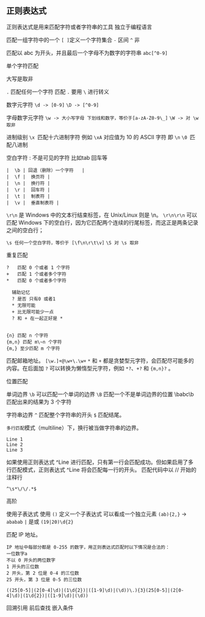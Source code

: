 

## 正则表达式
正则表达式是用来匹配字符或者字符串的工具 独立于编程语言


匹配一组字符中的一个
`[ ]`定义一个字符集合
`-` 区间
`^` 非

  匹配以 abc 为开头，并且最后一个字母不为数字的字符串
  `abc[^0-9]`


单个字符匹配

  大写是取非


`.` 匹配任何一个字符
匹配 `.` 要用 `\` 进行转义


数字元字符
`\d -> [0-9]`
`\D -> [^0-9]`




字母数字元字符
`\w -> 大小写字母 下划线和数字，等价于[a-zA-Z0-9\_]`
`\W -> 对 \w 取非`


进制级别
`\x `匹配十六进制字符  例如 `\xA` 对应值为 10 的 ASCII 字符  即 `\n`
`\0 `匹配八进制



空白字符 : 不是可见的字符 比如tab 回车等
```
|  \b | 回退（删除）一个字符   |
|  \f |  换页符 |
|  \n |  换行符 |
|  \r |  回车符 |
|  \t |  制表符 |
|  \v |  垂直制表符 |
```
`\r\n` 是 Windows 中的文本行结束标签，在 Unix/Linux 则是 \n。
`\r\n\r\n` 可以匹配 Windows 下的空白行，因为它匹配两个连续的行尾标签，而这正是两条记录之间的空白行；


`\s 任何一个空白字符，等价于 [\f\n\r\t\v]`
`\S 对 \s 取非`




重复匹配
```
?   匹配 0 个或者 1 个字符
+   匹配 1 个或者多个字符
*   匹配 0 个或者多个字符

  辅助记忆
  ? 是否 只有0 或者1
  * 无限可能
  + 比无限可能少一点
  ? 和 + 在一起正好是 *


{n} 匹配 n 个字符
{m,n} 匹配 m\~n 个字符
{m,} 至少匹配 m 个字符
```

匹配邮箱地址。
`[\w.]+@\w+\.\w+`
`*` 和 `+` 都是贪婪型元字符，会匹配尽可能多的内容。在后面加 `?` 可以转换为懒惰型元字符，例如 `*?`、`+?` 和 `{m,n}?` 。



位置匹配

单词边界
`\b` 可以匹配一个单词的边界
`\B` 匹配一个不是单词边界的位置
\babc\b 匹配出来的结果为 3 个字符

字符串边界
`^` 匹配整个字符串的开头
`$` 匹配结尾。

`多行匹配`模式（multiline）下，换行被当做字符串的边界。
```
Line 1
Line 2
Line 3
```
如果使用正则表达式 ^Line 进行匹配，只有第一行会匹配成功。但如果启用了多行匹配模式，正则表达式 ^Line 将会匹配每一行的开头。
匹配代码中以 // 开始的注释行
```
^\s*\/\/.*$
```




高阶

使用子表达式
使用 `()` 定义一个子表达式
可以看成一个独立元素
`(ab){2,}` -> `ababab`
`|` 是或
`(19|20)\d{2}`

匹配 IP 地址。
```
IP 地址中每部分都是 0-255 的数字，用正则表达式匹配时以下情况是合法的：
一位数字a
不以 0 开头的两位数字
1 开头的三位数
2 开头，第 2 位是 0-4 的三位数
25 开头，第 3 位是 0-5 的三位数
```
```
((25[0-5]|(2[0-4]\d)|(1\d{2})|([1-9]\d)|(\d))\.){3}(25[0-5]|(2[0-4]\d)|(1\d{2})|([1-9]\d)|(\d))
```




回溯引用
前后查找
嵌入条件

